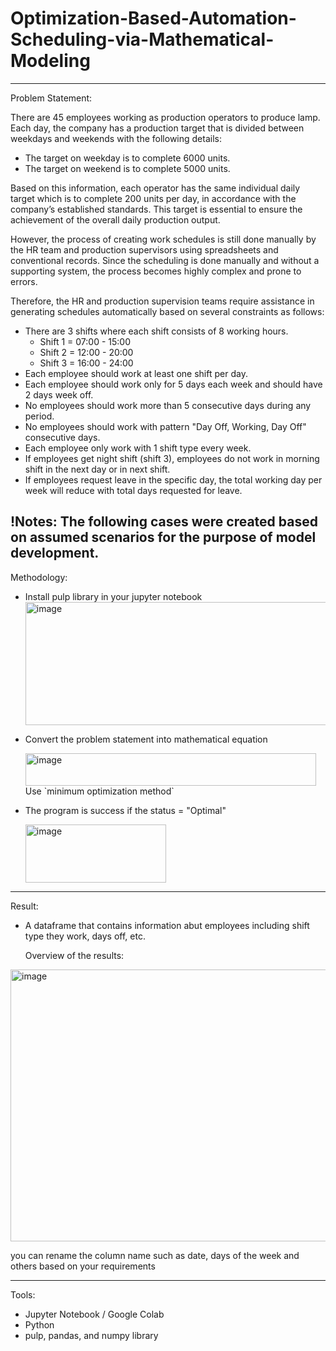 # Optimization-Based-Automation-Scheduling-via-Mathematical-Modeling
--------------------------
Problem Statement:

There are 45 employees working as production operators to produce lamp. Each day, the company has a production target that is divided between weekdays and weekends with the following details:
  - The target on weekday is to complete 6000 units.
  - The target on weekend is to complete 5000 units.

Based on this information, each operator has the same individual daily target which is to complete 200 units per day, in accordance with the company’s established standards. This target is essential to ensure the achievement of the overall daily production output.

However, the process of creating work schedules is still done manually by the HR team and production supervisors using spreadsheets and conventional records. Since the scheduling is done manually and without a supporting system, the process becomes highly complex and prone to errors.

Therefore, the HR and production supervision teams require assistance in generating schedules automatically based on several constraints as follows:

- There are 3 shifts where each shift consists of 8 working hours.
  - Shift 1 = 07:00 - 15:00
  - Shift 2 = 12:00 - 20:00
  - Shift 3 = 16:00 - 24:00
- Each employee should work at least one shift per day.
- Each employee should work only for 5 days each week and should have 2 days week off.
- No employees should work more than 5 consecutive days during any period.
- No employees should work with pattern "Day Off, Working, Day Off" consecutive days.
- Each employee only work with 1 shift type every week.
- If employees get night shift (shift 3), employees do not work in morning shift in the next day or in next shift.
- If employees request leave in the specific day, the total working day per week will reduce with total days requested for leave.

!Notes: The following cases were created based on assumed scenarios for the purpose of model development.
  ----------------------------------------------------
Methodology:
- Install pulp library in your jupyter notebook
  <img width="682" height="197" alt="image" src="https://github.com/user-attachments/assets/118f74f7-82ee-40cc-ac34-a5d76e8e8338" />

- Convert the problem statement into mathematical equation

  <img width="465" height="52" alt="image" src="https://github.com/user-attachments/assets/9aa962aa-0d49-465b-977c-c06e03b373bd" />
  Use `minimum optimization method`

- The program is success if the status = "Optimal"

  <img width="225" height="93" alt="image" src="https://github.com/user-attachments/assets/dc095f91-5463-4950-94bf-429359bb0d6f" />

----------------------------

Result:
- A dataframe that contains information abut employees including shift type they work, days off, etc.

  Overview of the results:
<img width="1234" height="435" alt="image" src="https://github.com/user-attachments/assets/096f922a-a6e1-418f-8c2c-ade574010776" />

you can rename the column name such as date, days of the week and others based on your requirements

--------------------------------------------------------------------
Tools:
- Jupyter Notebook / Google Colab
- Python
- pulp, pandas, and numpy library
